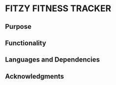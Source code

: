 # FITZY FITNESS TRACKER

## Purpose

## Functionality

## Languages and Dependencies

## Acknowledgments
